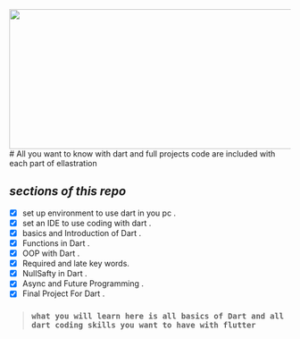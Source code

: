 


<img src="https://user-images.githubusercontent.com/95125518/179025235-c5a12ccc-1896-4c6c-b975-94e318e00b85.png" width="600" height="250" />
# All you want to know with dart and full projects code are included with each part of ellastration

## **_sections of this repo_**

- [x] set up environment to use dart in you pc .
- [x] set an IDE to use coding with dart .
- [x] basics and Introduction of Dart .
- [x] Functions in Dart .
- [x] OOP with Dart .
- [x] Required and late key words.
- [x] NullSafty in Dart .
- [x] Async and Future Programming .
- [x] Final Project For Dart .

> ### `what you will learn here is all basics of Dart and all dart coding skills you want to have with flutter`
